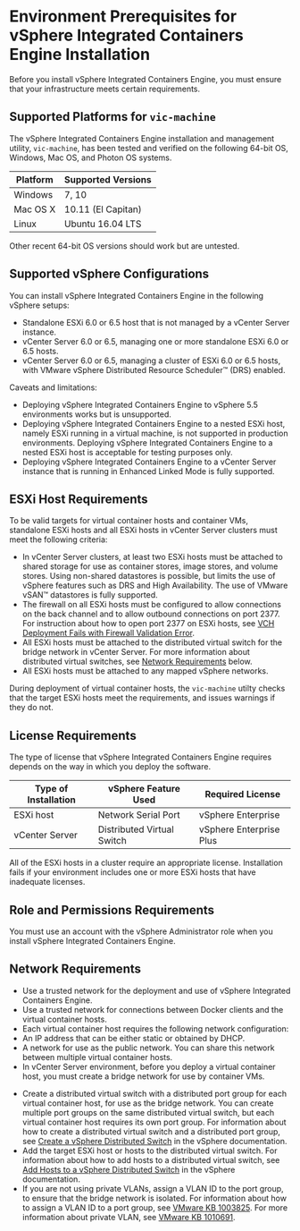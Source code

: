# Environment Prerequisites for vSphere Integrated Containers Engine Installation #

Before you install vSphere Integrated Containers Engine, you must ensure that your infrastructure meets certain requirements.

## Supported Platforms for `vic-machine` ##

The vSphere Integrated Containers Engine installation and management utility, `vic-machine`, has been tested and verified on the following  64-bit OS, Windows, Mac OS, and Photon OS systems.

|**Platform**|**Supported Versions**|
|---|---|
|Windows|7, 10|
|Mac OS X |10.11 (El Capitan)|
|Linux|Ubuntu 16.04 LTS|

Other recent 64-bit OS versions should work but are untested.

## Supported vSphere Configurations ##

You can install vSphere Integrated Containers Engine in the following vSphere setups:

* Standalone ESXi 6.0 or 6.5 host that is not managed by a vCenter Server instance.
* vCenter Server 6.0 or 6.5, managing one or more standalone ESXi 6.0 or 6.5 hosts.
* vCenter Server 6.0 or 6.5, managing a cluster of ESXi 6.0 or 6.5 hosts, with VMware vSphere Distributed Resource Scheduler&trade; (DRS) enabled.

Caveats and limitations:

- Deploying vSphere Integrated Containers Engine to vSphere 5.5 environments works but is unsupported.
- Deploying vSphere Integrated Containers Engine to a nested ESXi host, namely ESXi running in a virtual machine, is not supported in production environments. Deploying vSphere Integrated Containers Engine to a nested ESXi host is acceptable for testing purposes only.
- Deploying vSphere Integrated Containers Engine to a vCenter Server instance that is running in Enhanced Linked Mode is fully supported.  

## ESXi Host Requirements ##

To be valid targets for virtual container hosts and container VMs, standalone ESXi hosts and all ESXi hosts in vCenter Server clusters must meet the following criteria:

- In vCenter Server clusters, at least two ESXi hosts must be attached to shared storage for use as container stores, image stores, and volume stores. Using non-shared datastores is possible, but limits the use of vSphere features such as DRS and High Availability. The use of VMware vSAN&trade; datastores is fully supported.
- The firewall on all ESXi hosts must be configured to allow connections on the back channel and to allow outbound connections on port 2377. For instruction about how to open port 2377 on ESXi hosts, see [VCH Deployment Fails with Firewall Validation Error](ts_firewall_error.md).
- All ESXi hosts must be attached to the distributed virtual switch for the bridge network in vCenter Server. For more information about distributed virtual switches, see [Network Requirements](#networkreqs) below.
- All ESXi hosts must be attached to any mapped vSphere networks.

During deployment of virtual container hosts, the `vic-machine` utilty checks that the target ESXi hosts meet the requirements, and issues warnings if they do not.

## License Requirements ##
The type of license that vSphere Integrated Containers Engine requires depends on the way in which you deploy the software.

| **Type of Installation** | **vSphere Feature Used** | **Required License** |
| --- | --- | --- |
|ESXi host|Network Serial Port|vSphere Enterprise|
|vCenter Server|Distributed Virtual Switch|vSphere Enterprise Plus|

All of the ESXi hosts in a cluster require an appropriate license. Installation fails if your environment includes one or more ESXi hosts that have inadequate licenses.

## Role and Permissions Requirements
You must use an account with the vSphere Administrator role when you install vSphere Integrated Containers Engine.

<a name="networkreqs"></a>
## Network Requirements
* Use a trusted network for the deployment and use of vSphere Integrated Containers Engine.
* Use a trusted network for connections between Docker clients and the virtual container hosts.
* Each virtual container host requires the following network configuration:
 * An IP address that can be either static or obtained by DHCP.
 * A network for use as the public network. You can share this network between multiple virtual container hosts.
* In vCenter Server environment, before you deploy a virtual container host, you must create a bridge network for use by container VMs.
 - Create a distributed virtual switch with a distributed port group for each virtual container host, for use as the bridge network. You can create multiple port groups on the same distributed virtual switch, but each virtual container host requires its own port group.  For information about how to create a distributed virtual switch and a distributed port group, see [Create a vSphere Distributed Switch](https://pubs.vmware.com/vsphere-60/topic/com.vmware.vsphere.networking.doc/GUID-D21B3241-0AC9-437C-80B1-0C8043CC1D7D.html) in the vSphere  documentation. 
 - Add the target ESXi host or hosts to the distributed virtual switch. For information about how to add hosts to a distributed virtual switch, see [Add Hosts to a vSphere Distributed Switch](https://pubs.vmware.com/vsphere-60/topic/com.vmware.vsphere.networking.doc/GUID-E90C1B0D-82CB-4A3D-BE1B-0FDCD6575725.html) in the vSphere  documentation.
 - If you are not using private VLANs, assign a VLAN ID to the port group, to ensure that the bridge network is isolated. For information about how to assign a VLAN ID to a port group, see [VMware KB 1003825](https://kb.vmware.com/kb/1003825). For more information about private VLAN, see [VMware KB 1010691](https://kb.vmware.com/kb/1010691).


